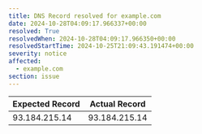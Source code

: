 ```yaml
---
title: DNS Record resolved for example.com
date: 2024-10-28T04:09:17.966337+00:00
resolved: True
resolvedWhen: 2024-10-28T04:09:17.966350+00:00
resolvedStartTime: 2024-10-25T21:09:43.191474+00:00
severity: notice
affected:
  - example.com
section: issue
---
```


| Expected Record  | Actual Record  |
|------------------|----------------|
| 93.184.215.14 | 93.184.215.14 |
